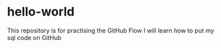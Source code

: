 # hello-world
This repository is for practising the GitHub Flow
I will learn how to put my sql code on GitHub


